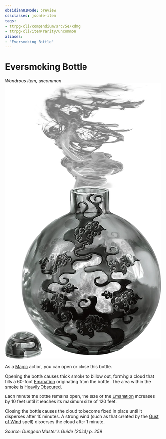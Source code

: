 ```yaml
---
obsidianUIMode: preview
cssclasses: json5e-item
tags:
- ttrpg-cli/compendium/src/5e/xdmg
- ttrpg-cli/item/rarity/uncommon
aliases: 
- "Eversmoking Bottle"
---
```

# Eversmoking Bottle
*Wondrous item, uncommon*  
![](Misc%20Files/CLI/compendium/items/img/eversmoking-bottle.webp#right)


As a [Magic](Misc%20Files/CLI/rules/actions.md#Magic) action, you can open or close this bottle.

Opening the bottle causes thick smoke to billow out, forming a cloud that fills a 60-foot [Emanation](Misc%20Files/CLI/rules/variant-rules/emanation-area-of-effect-xphb.md) originating from the bottle. The area within the smoke is [Heavily Obscured](Misc%20Files/CLI/rules/variant-rules/heavily-obscured-xphb.md).

Each minute the bottle remains open, the size of the [Emanation](Misc%20Files/CLI/rules/variant-rules/emanation-area-of-effect-xphb.md) increases by 10 feet until it reaches its maximum size of 120 feet.

Closing the bottle causes the cloud to become fixed in place until it disperses after 10 minutes. A strong wind (such as that created by the [Gust of Wind](Misc%20Files/CLI/compendium/spells/gust-of-wind-xphb.md) spell) disperses the cloud after 1 minute.

*Source: Dungeon Master's Guide (2024) p. 259*